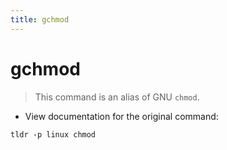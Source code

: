 ```yaml
---
title: gchmod
---
```

# gchmod

> This command is an alias of GNU `chmod`.

- View documentation for the original command:

`tldr -p linux chmod`
